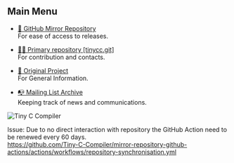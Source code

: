 ## Main Menu

* [🔄 GitHub Mirror Repository](https://github.com/Tiny-C-Compiler/mirror-repository  )   
For ease of access to releases.  

* [👨‍💻 Primary repository [tinycc.git]](https://repo.or.cz/w/tinycc.git)  
For contribution and contacts.  

* [🌟 Original Project](https://bellard.org/tcc/)   
  For General Information.

* [📭 Mailing List Archive](https://lists.nongnu.org/archive/html/tinycc-devel/)  
  Keeping track of news and communications.
<!--

**Here are some ideas to get you started:**

🙋‍♀️ A short introduction - what is your organization all about?
🌈 Contribution guidelines - how can the community get involved?
👩‍💻 Useful resources - where can the community find your docs? Is there anything else the community should know?
🍿 Fun facts - what does your team eat for breakfast?
🧙 Remember, you can do mighty things with the power of [Markdown](https://docs.github.com/github/writing-on-github/getting-started-with-writing-and-formatting-on-github/basic-writing-and-formatting-syntax)
-->


![Tiny C Compiler](https://user-images.githubusercontent.com/21064622/192001888-cc8c9f69-cb61-491d-be0f-52a382df787e.png)

Issue: Due to no direct interaction with repository the GitHub Action need to be renewed every 60 days.  
https://github.com/Tiny-C-Compiler/mirror-repository-github-actions/actions/workflows/repository-synchronisation.yml
